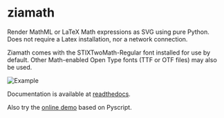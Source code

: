 # ziamath

Render MathML or LaTeX Math expressions as SVG using pure Python. Does not require a Latex installation, nor a network connection.

Ziamath comes with the STIXTwoMath-Regular font installed for use by default.
Other Math-enabled Open Type fonts (TTF or OTF files) may also be used.

![Example](https://github.com/cdelker/ziamath/blob/05e25b1789acc8ee816971d384aa851ffb197f7a/example.png)

Documentation is available at [readthedocs](https://ziamath.readthedocs.io).

Also try the [online demo](https://cdelker.bitbucket.io/pyscript/ziamath.html) based on Pyscript.
